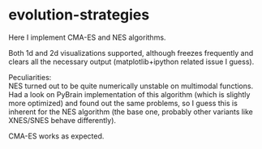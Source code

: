 # evolution-strategies

Here I implement CMA-ES and NES algorithms.  

Both 1d and 2d visualizations supported, although freezes frequently and clears all the necessary output (matplotlib+ipython related issue I guess).

Peculiarities:  
NES turned out to be quite numerically unstable on multimodal functions.  
Had a look on PyBrain implementation of this algorithm (which is slightly more optimized) and found out the same problems,
so I guess this is inherent for the NES algorithm (the base one, probably other variants like XNES/SNES behave differently).

CMA-ES works as expected.

